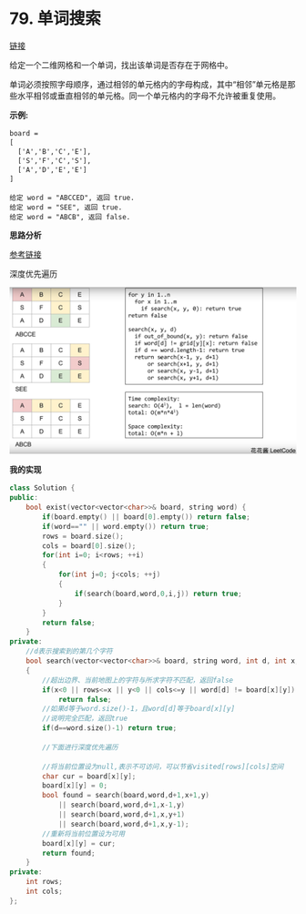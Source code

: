 # 79. 单词搜索

[链接](https://leetcode-cn.com/problems/word-search/description/)

给定一个二维网格和一个单词，找出该单词是否存在于网格中。

单词必须按照字母顺序，通过相邻的单元格内的字母构成，其中“相邻”单元格是那些水平相邻或垂直相邻的单元格。同一个单元格内的字母不允许被重复使用。

**示例:**

```
board =
[
  ['A','B','C','E'],
  ['S','F','C','S'],
  ['A','D','E','E']
]

给定 word = "ABCCED", 返回 true.
给定 word = "SEE", 返回 true.
给定 word = "ABCB", 返回 false.
```

**思路分析**

[参考链接](https://www.youtube.com/watch?v=oUeGFKZvoo4)

深度优先遍历

![](../Img/79.png)

**我的实现**

```c++
class Solution {
public:
    bool exist(vector<vector<char>>& board, string word) {
        if(board.empty() || board[0].empty()) return false;
        if(word=="" || word.empty()) return true;
        rows = board.size();
        cols = board[0].size();
        for(int i=0; i<rows; ++i)
        {
            for(int j=0; j<cols; ++j)
            {
                if(search(board,word,0,i,j)) return true;
            }
        }
        return false;
    }
private:
    //d表示搜索到的第几个字符
    bool search(vector<vector<char>>& board, string word, int d, int x, int y)
    {
        //超出边界、当前地图上的字符与所求字符不匹配，返回false
        if(x<0 || rows<=x || y<0 || cols<=y || word[d] != board[x][y])
            return false;
        //如果d等于word.size()-1，且word[d]等于board[x][y]
        //说明完全匹配，返回true
        if(d==word.size()-1) return true;
        
        //下面进行深度优先遍历
        
        //将当前位置设为null,表示不可访问，可以节省visited[rows][cols]空间
        char cur = board[x][y];
        board[x][y] = 0;
        bool found = search(board,word,d+1,x+1,y)
            || search(board,word,d+1,x-1,y)
            || search(board,word,d+1,x,y+1)
            || search(board,word,d+1,x,y-1);
        //重新将当前位置设为可用
        board[x][y] = cur;
        return found;
    }
private:
    int rows;
    int cols;
};
```

